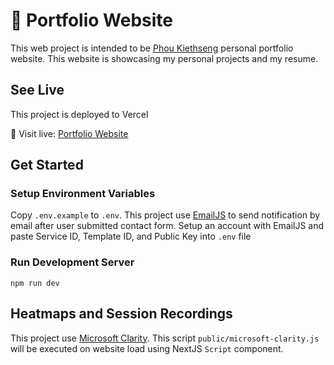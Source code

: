# 💼 Portfolio Website

This web project is intended to be [Phou Kiethseng](https://github.com/phoukiethseng) personal portfolio website. This website is showcasing my personal projects and my resume.

## See Live

This project is deployed to Vercel

🚀 Visit live: [Portfolio Website](https://kiethseng-portfolio.vercel.app/)

## Get Started

### Setup Environment Variables

Copy `.env.example` to `.env`. This project use [EmailJS](https://www.emailjs.com/docs/) to send notification by email after user submitted contact form. Setup an account with EmailJS and paste Service ID, Template ID, and Public Key into `.env` file

### Run Development Server

```shell
npm run dev
```

## Heatmaps and Session Recordings

This project use [Microsoft Clarity](https://clarity.microsoft.com/). This script `public/microsoft-clarity.js` will be executed on website load using NextJS `Script` component.
